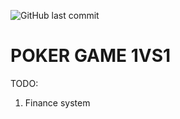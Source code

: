 ![GitHub last commit](https://img.shields.io/github/last-commit/DFGANDP/Poker-Python-GUI)

# POKER GAME 1VS1




TODO:
1. Finance system

